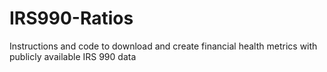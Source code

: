 # IRS990-Ratios
Instructions and code to download and create financial health metrics with publicly available IRS 990 data
